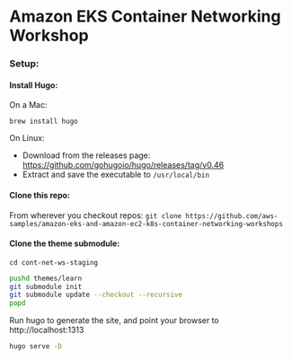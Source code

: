 # Amazon EKS Container Networking Workshop

### Setup:

#### Install Hugo:
On a Mac:

`brew install hugo`

On Linux:
  - Download from the releases page: https://github.com/gohugoio/hugo/releases/tag/v0.46
  - Extract and save the executable to `/usr/local/bin`

#### Clone this repo:
From wherever you checkout repos:
`git clone https://github.com/aws-samples/amazon-eks-and-amazon-ec2-k8s-container-networking-workshops`

#### Clone the theme submodule:
`cd cont-net-ws-staging`

```bash
pushd themes/learn
git submodule init
git submodule update --checkout --recursive
popd
```
Run hugo to generate the site, and point your browser to http://localhost:1313

```bash
hugo serve -D
```


